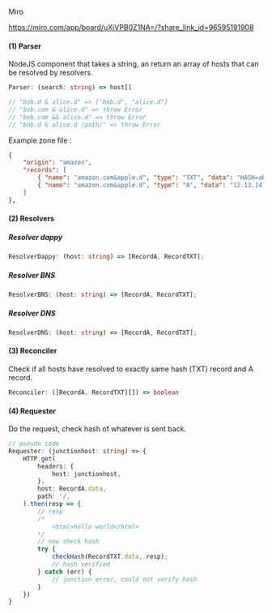 Miro

https://miro.com/app/board/uXjVPB0Z1NA=/?share_link_id=96595191908

#### (1) Parser

NodeJS component that takes a string, an return an array of hosts that can be resolved by resolvers.

```ts
Parser: (search: string) => host[]

// "bob.d & alice.d" => ["bob.d", "alice.d"]
// "bob.com & alice.d" => throw Error
// "bob.com && alice.d" => throw Error
// "bob.d & alice.d /path/" => throw Error
```

Example zone file :

```json
{
    "origin": "amazon",
    "records": [
        { "name": "amazon.com&apple.d", "type": "TXT", "data": "HASH=abddef" },
        { "name": "amazon.com&apple.d", "type": "A", "data": "12.13.14.15" }
    ]
},
```

#### (2) Resolvers

##### Resolver dappy

```ts
ResolverDappy: (host: string) => [RecordA, RecordTXT];
```

##### Resolver BNS

```ts
ResolverBNS: (host: string) => [RecordA, RecordTXT];
```

##### Resolver DNS

```ts
ResolverDNS: (host: string) => [RecordA, RecordTXT];
```

#### (3) Reconciler

Check if all hosts have resolved to exactly same hash (TXT) record and A record.

```ts
Reconciler: ([RecordA, RecordTXT][]) => boolean
```

#### (4) Requester

Do the request, check hash of whatever is sent back.

```ts
// pseudo code
Requester: (junctionhost: string) => {
    HTTP.get(
        headers: {
            host: junctionhost,
        },
        host: RecordA.data,
        path: '/,
    ).then(resp => {
        // resp
        /*
            <html>hello world</html>
        */
        // now check hash
        try {
            checkHash(RecordTXT.data, resp);
            // hash verified
        } catch (err) {
            // junction error, could not verify hash
        }
    })
}
```
